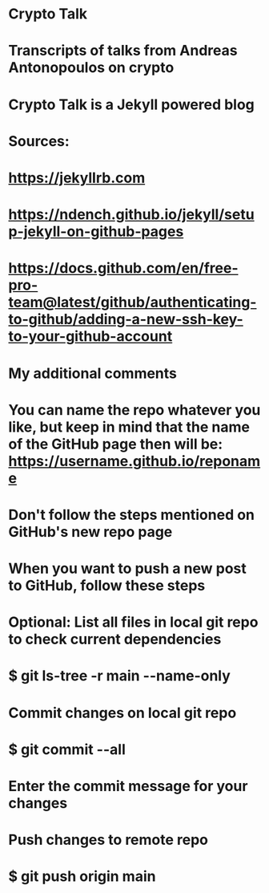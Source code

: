 # Crypto Talk
# Transcripts of talks from Andreas Antonopoulos on crypto
# 
# Crypto Talk is a Jekyll powered blog
# Sources:
# https://jekyllrb.com
# https://ndench.github.io/jekyll/setup-jekyll-on-github-pages
# https://docs.github.com/en/free-pro-team@latest/github/authenticating-to-github/adding-a-new-ssh-key-to-your-github-account
# 
# My additional comments
# You can name the repo whatever you like, but keep in mind that the name of the GitHub page then will be: https://username.github.io/reponame
# Don't follow the steps mentioned on GitHub's new repo page
# 
# When you want to push a new post to GitHub, follow these steps
#
# Optional: List all files in local git repo to check current dependencies
#    $ git ls-tree -r main --name-only
#
# Commit changes on local git repo
#    $ git commit --all
#
# Enter the commit message for your changes
#
# Push changes to remote repo
#    $ git push origin main
